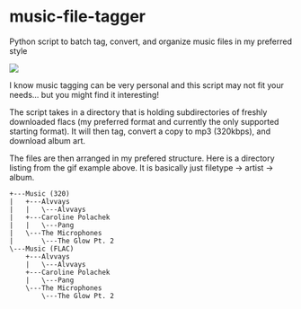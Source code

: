 # music-file-tagger
Python script to batch tag, convert, and organize music files in my preferred style

![](https://i.imgur.com/JfPdtGg.gif)

I know music tagging can be very personal and this script may not fit your needs... but you might find it interesting!

The script takes in a directory that is holding subdirectories of freshly downloaded flacs (my preferred format and currently the only supported starting format). It will then tag, convert a copy to mp3 (320kbps), and download album art.

The files are then arranged in my prefered structure. Here is a directory listing from the gif example above. It is basically just filetype -> artist -> album.

```
+---Music (320)
|   +---Alvvays
|   |   \---Alvvays
|   +---Caroline Polachek
|   |   \---Pang
|   \---The Microphones
|       \---The Glow Pt. 2
\---Music (FLAC)
    +---Alvvays
    |   \---Alvvays
    +---Caroline Polachek
    |   \---Pang
    \---The Microphones
        \---The Glow Pt. 2
```
